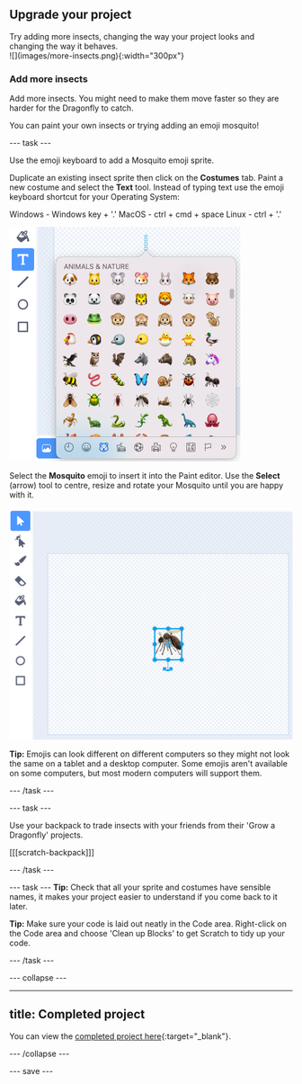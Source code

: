 ## Upgrade your project

<div style="display: flex; flex-wrap: wrap">
<div style="flex-basis: 200px; flex-grow: 1; margin-right: 15px;">
Try adding more insects, changing the way your project looks and changing the way it behaves.
</div>
<div>
![](images/more-insects.png){:width="300px"}
</div>
</div>

### Add more insects

Add more insects. You might need to make them move faster so they are harder for the Dragonfly to catch.

You can paint your own insects or trying adding an emoji mosquito!

--- task ---

Use the emoji keyboard to add a Mosquito emoji sprite. 

Duplicate an existing insect sprite then click on the **Costumes** tab. Paint a new costume and select the **Text** tool. Instead of typing text use the emoji keyboard shortcut for your Operating System:

Windows - Windows key + '.'
MacOS - ctrl + cmd + space
Linux - ctrl + '.'

![desc](images/emoji-keyboard.png)

Select the **Mosquito** emoji to insert it into the Paint editor. Use the **Select** (arrow) tool to centre, resize and rotate your Mosquito until you are happy with it. 

![desc](images/emoji-mosquito.png)

**Tip:** Emojis can look different on different computers so they might not look the same on a tablet and a desktop computer. Some emojis aren't available on some computers, but most modern computers will support them.

--- /task ---

--- task ---

Use your backpack to trade insects with your friends from their 'Grow a Dragonfly' projects.

[[[scratch-backpack]]]

--- /task ---

--- task ---
**Tip:** Check that all your sprite and costumes have sensible names, it makes your project easier to understand if you come back to it later.

**Tip:** Make sure your code is laid out neatly in the Code area. Right-click on the Code area and choose 'Clean up Blocks' to get Scratch to tidy up your code.

--- /task ---

--- collapse ---

---
title: Completed project
---

You can view the [completed project here](https://scratch.mit.edu/projects/521688740/){:target="_blank"}.

--- /collapse ---

--- save ---